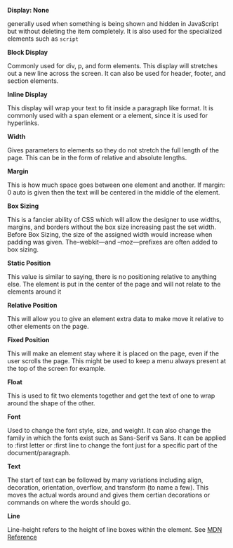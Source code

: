 **Display: None**

generally used when something is being shown and hidden in JavaScript but without deleting the item completely.  It is also used for the specialized elements such as ````script````

**Block Display**

Commonly used for div, p, and form elements. This display will stretches out a new line across the screen. It can also be used for header, footer, and section elements. 

 **Inline Display**

This display will wrap your text to fit inside a paragraph like format. It is commonly used with a span element or a element, since it is used for hyperlinks.

**Width**

Gives parameters  to elements so they do not stretch the full length of the page. This can be in the form of relative and absolute lengths. 

**Margin**

This is how much space goes between one element and another. If margin: 0 auto is given then the text will be centered in the middle of the element. 

**Box Sizing**

This is a fancier ability of CSS which will allow the designer to use widths, margins, and borders without the box size increasing past the set width. Before Box Sizing, the size of the assigned width would increase when padding was given. The–webkit—and –moz—prefixes are often added to box sizing. 

**Static Position**

This value is similar to saying, there is no positioning relative to anything else. The element is put in the center of the page and will not relate to the elements around it

**Relative Position**

This will allow you to give an element extra data to make move it relative to other elements on the page. 

**Fixed Position**

This will make an element stay where it is placed on the page, even if the user scrolls the page. This might be used to keep a menu always present at the top of the screen for example. 

**Float**

This is used to fit two elements together and get the text of one to wrap around the shape of the other. 

**Font**

Used to change the font style, size, and weight. It can also change the family in which the fonts exist such as Sans-Serif vs Sans. It can be applied to :first letter or :first line to change the font just for a specific part of the document/paragraph. 

**Text**

The start of text can be followed by many variations including align, decoration, orientation, overflow, and transform (to name a few). This moves the actual words around and gives them certian decorations or commands on where the words should go. 

**Line**

Line-height refers to the height of line boxes within the element. See [MDN Reference](herehttps://developer.mozilla.org/en-US/docs/Web/CSS/line-height)
